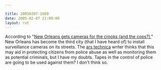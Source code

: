 ```yaml
---

title: 20050207-1609
date: 2005-02-07 21:09:00
layout: rut
---
```


According to "<a href="http://arstechnica.com/news.ars/post/20050205-4589.html">New
Orleans gets cameras for the crooks (and the cops?)</a>,"
New Orleans has become the third city (that I have heard
of) to install surveillance cameras on its streets.  The <a href="http://arstechnica.com/index.ars">ars technica</a> writer
thinks that this may aid in protecting citizens from police abuse as
well as monitoring them as potential criminals, but I have my doubts.
Tapes in the control of police are going to be used against them?
I don't think so.

